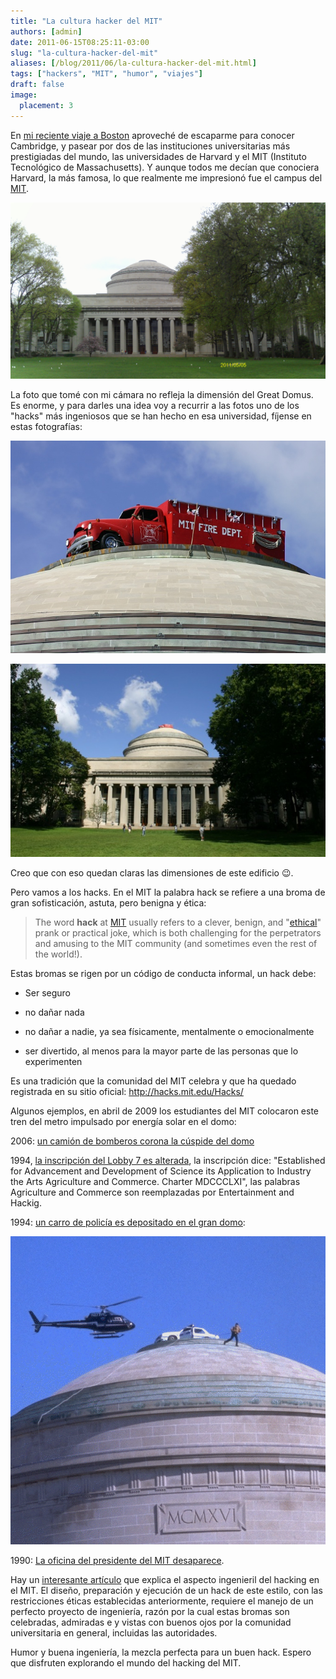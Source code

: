 ```yaml
---
title: "La cultura hacker del MIT"
authors: [admin]
date: 2011-06-15T08:25:11-03:00
slug: "la-cultura-hacker-del-mit"
aliases: [/blog/2011/06/la-cultura-hacker-del-mit.html]
tags: ["hackers", "MIT", "humor", "viajes"]
draft: false
image:
  placement: 3
---
```

En [mi reciente viaje a Boston](/blog/2011/05/red-hat-jboss-summit-2011.html)
aproveché de escaparme para conocer Cambridge, y pasear por dos de las
instituciones universitarias más prestigiadas del mundo, las
universidades de Harvard y el MIT (Instituto Tecnológico de
Massachusetts). Y aunque todos me decían que conociera Harvard, la más
famosa, lo que realmente me impresionó fue el campus del
[MIT](http://web.mit.edu/).

![](IMAG0186.jpg)

La foto que tomé con mi cámara no refleja la dimensión del Great Domus.
Es enorme, y para darles una idea voy a recurrir a las fotos uno de los
"hacks" más ingeniosos que se han hecho en esa universidad, fíjense en
estas fotografías:

![](mitfire2.medium.jpg)

![](killian1.medium.jpg)

Creo que con eso quedan claras las dimensiones de este edificio :wink:.

Pero vamos a los hacks. En el MIT la palabra hack se refiere a una broma
de gran sofisticación, astuta, pero benigna y ética:

> The word **hack** at [MIT](http://web.mit.edu/) usually refers to a
> clever, benign, and
> "[ethical](http://hacks.mit.edu/Hacks/misc/ethics.html)" prank or
> practical joke, which is both challenging for the perpetrators and
> amusing to the MIT community (and sometimes even the rest of the
> world!).

Estas bromas se rigen por un código de conducta informal, un hack debe:

-   Ser seguro

-   no dañar nada

-   no dañar a nadie, ya sea físicamente, mentalmente o emocionalmente

-   ser divertido, al menos para la mayor parte de las personas que lo
    experimenten

Es una tradición que la comunidad del MIT celebra y que ha quedado
registrada en su sitio oficial: <http://hacks.mit.edu/Hacks/>

Algunos ejemplos, en abril de 2009 los estudiantes del MIT colocaron
este tren del metro impulsado por energía solar en el domo:

2006: [un camión de bomberos corona la cúspide del domo](http://hacks.mit.edu/Hacks/by_year/2006/firetruck/additional_information.html)

1994, [la inscripción del Lobby 7 es alterada](http://hacks.mit.edu/Hacks/by_year/1994/entertainment_and_hacking/),
la inscripción dice: "Established for Advancement and Development of
Science its Application to Industry the Arts Agriculture and Commerce.
Charter MDCCCLXI", las palabras Agriculture and Commerce son
reemplazadas por Entertainment and Hackig.

1994: [un carro de policía es depositado en el gran
domo](http://hacks.mit.edu/Hacks/by_year/1994/cp_car/):

![](heliNOT-ap-photo.gif)

1990: [La oficina del presidente del MIT desaparece](http://hacks.mit.edu/Hacks/by_year/1990/vest_bboard/).

Hay un [interesante artículo](http://hacks.mit.edu/Hacks/books/articles/engineering_in_action.html)
que explica el aspecto ingenieril del hacking en el MIT. El diseño,
preparación y ejecución de un hack de este estilo, con las restricciones
éticas establecidas anteriormente, requiere el manejo de un perfecto
proyecto de ingeniería, razón por la cual estas bromas son celebradas,
admiradas e y vistas con buenos ojos por la comunidad universitaria en
general, incluidas las autoridades.

Humor y buena ingeniería, la mezcla perfecta para un buen hack. Espero
que disfruten explorando el mundo del hacking del MIT.
